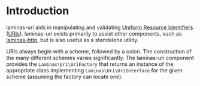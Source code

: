 # Introduction

laminas-uri aids in manipulating and validating [Uniform 
Resource Identifiers](http://www.w3.org/Addressing/)
([URIs](http://www.ietf.org/rfc/rfc3986.txt)). laminas-uri exists primarily
to assist other components, such as
[laminas-http](https://docs.laminas.dev/laminas-http/), but is also useful as a
standalone utility.

URIs always begin with a scheme, followed by a colon. The construction of the
many different schemes varies significantly. The laminas-uri component provides the
`Laminas\Uri\UriFactory` that returns an instance of the appropriate class
implementing `Laminas\Uri\UriInterface` for the given scheme (assuming the factory
can locate one).
